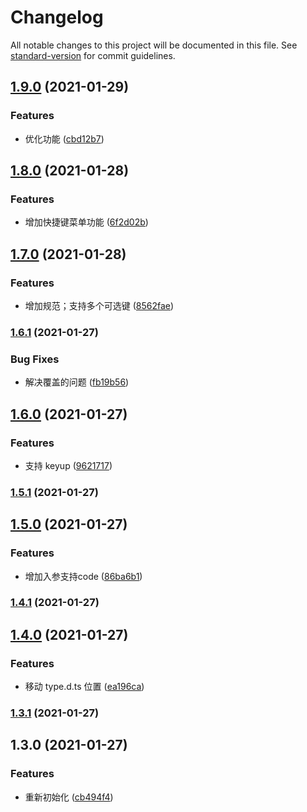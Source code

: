 # Changelog

All notable changes to this project will be documented in this file. See [standard-version](https://github.com/conventional-changelog/standard-version) for commit guidelines.

## [1.9.0](https://github.com/allenlongbaobao/short-cut/compare/v1.8.0...v1.9.0) (2021-01-29)


### Features

* 优化功能 ([cbd12b7](https://github.com/allenlongbaobao/short-cut/commit/cbd12b705cf1ae0aa94dc24cb5d685f386536fc7))

## [1.8.0](https://github.com/allenlongbaobao/short-cut/compare/v1.7.0...v1.8.0) (2021-01-28)


### Features

* 增加快捷键菜单功能 ([6f2d02b](https://github.com/allenlongbaobao/short-cut/commit/6f2d02b37ca466c344e966d7e32fa532ff49687c))

## [1.7.0](https://github.com/allenlongbaobao/short-cut/compare/v1.6.1...v1.7.0) (2021-01-28)


### Features

* 增加规范；支持多个可选键 ([8562fae](https://github.com/allenlongbaobao/short-cut/commit/8562fae603b75d5961e88d9ca16d17b7284633d7))

### [1.6.1](https://github.com/allenlongbaobao/short-cut/compare/v1.6.0...v1.6.1) (2021-01-27)


### Bug Fixes

* 解决覆盖的问题 ([fb19b56](https://github.com/allenlongbaobao/short-cut/commit/fb19b56eb06815f2ea834323dcb51a7561a0565f))

## [1.6.0](https://github.com/allenlongbaobao/short-cut/compare/v1.5.1...v1.6.0) (2021-01-27)


### Features

* 支持 keyup ([9621717](https://github.com/allenlongbaobao/short-cut/commit/9621717630d9d15c4a58248894d5643314eea283))

### [1.5.1](https://github.com/allenlongbaobao/short-cut/compare/v1.5.0...v1.5.1) (2021-01-27)

## [1.5.0](https://github.com/allenlongbaobao/short-cut/compare/v1.4.1...v1.5.0) (2021-01-27)


### Features

* 增加入参支持code ([86ba6b1](https://github.com/allenlongbaobao/short-cut/commit/86ba6b1550a2808627c50cb4c60cf7461f170742))

### [1.4.1](https://github.com/allenlongbaobao/short-cut/compare/v1.4.0...v1.4.1) (2021-01-27)

## [1.4.0](https://github.com/allenlongbaobao/short-cut/compare/v1.3.1...v1.4.0) (2021-01-27)


### Features

* 移动 type.d.ts 位置 ([ea196ca](https://github.com/allenlongbaobao/short-cut/commit/ea196caf5a9abb729c896b5ba480f5ba3ece67b2))

### [1.3.1](https://github.com/allenlongbaobao/short-cut/compare/v1.3.0...v1.3.1) (2021-01-27)

## 1.3.0 (2021-01-27)


### Features

* 重新初始化 ([cb494f4](https://github.com/allenlongbaobao/short-cut/commit/cb494f4a31d73cc9462c645a9ccd6fa3762f8806))
